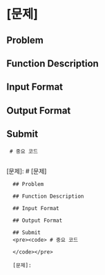 # [문제]

## Problem

## Function Description

## Input Format

## Output Format

## Submit
<pre><code> # 중요 코드

</code></pre>

[문제]: # [문제]
      
      ## Problem
      
      ## Function Description
      
      ## Input Format
      
      ## Output Format
      
      ## Submit
      <pre><code> # 중요 코드
      
      </code></pre>
      
      [문제]: 